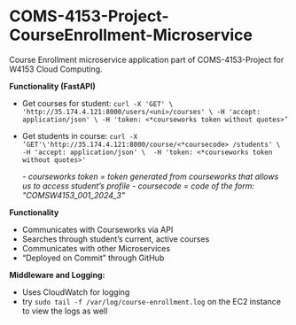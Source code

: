 # COMS-4153-Project-CourseEnrollment-Microservice

Course Enrollment microservice application part of COMS-4153-Project for W4153 Cloud Computing.

**Functionality (FastAPI)**
-  Get courses for student: 
   `curl -X 'GET' \ 'http://35.174.4.121:8000/users/<uni>/courses' \
   -H 'accept: application/json' \
   -H 'token: <*courseworks token without quotes>’`
- Get students in course: 
  `curl -X ‘GET'\'http://35.174.4.121:8000/course/<*coursecode>
  /students' \ 
  -H 'accept: application/json' \ 
  -H 'token: <*courseworks token without quotes>'`

   *- courseworks token = token generated from courseworks that allows       
     us to access student’s profile*
   *- coursecode = code of the form: "COMSW4153_001_2024_3"*

**Functionality**
- Communicates with Courseworks via API
- Searches through student’s current, active courses
- Communicates with other Microservices
- “Deployed on Commit” through GitHub

**Middleware and Logging:**
- Uses CloudWatch for logging
- try `sudo tail -f /var/log/course-enrollment.log` on the EC2 instance to
  view the logs as well
